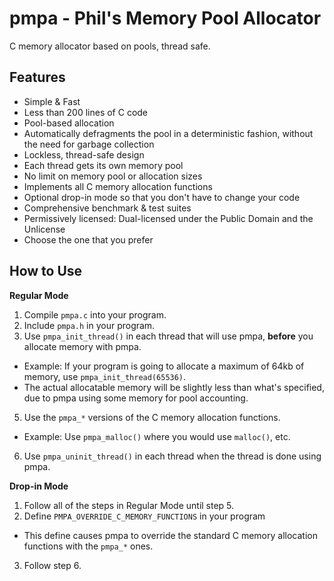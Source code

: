 pmpa - Phil's Memory Pool Allocator
=====================

C memory allocator based on pools, thread safe.

Features
---------------------
* Simple & Fast
 * Less than 200 lines of C code
* Pool-based allocation
* Automatically defragments the pool in a deterministic fashion, without the need for garbage collection
* Lockless, thread-safe design
 * Each thread gets its own memory pool
* No limit on memory pool or allocation sizes
* Implements all C memory allocation functions
* Optional drop-in mode so that you don't have to change your code
* Comprehensive benchmark & test suites
* Permissively licensed: Dual-licensed under the Public Domain and the Unlicense
 * Choose the one that you prefer

How to Use
---------------------
**Regular Mode**

1. Compile `pmpa.c` into your program.
2. Include `pmpa.h` in your program.
3. Use `pmpa_init_thread()` in each thread that will use pmpa, **before** you allocate memory with pmpa.
 * Example: If your program is going to allocate a maximum of 64kb of memory, use `pmpa_init_thread(65536)`.
 * The actual allocatable memory will be slightly less than what's specified, due to pmpa using some memory for pool accounting.
5. Use the `pmpa_*` versions of the C memory allocation functions.
 * Example: Use `pmpa_malloc()` where you would use `malloc()`, etc.
6. Use `pmpa_uninit_thread()` in each thread when the thread is done using pmpa.

**Drop-in Mode**

1. Follow all of the steps in Regular Mode until step 5.
2. Define `PMPA_OVERRIDE_C_MEMORY_FUNCTIONS` in your program
 * This define causes pmpa to override the standard C memory allocation functions with the `pmpa_*` ones.
3. Follow step 6.